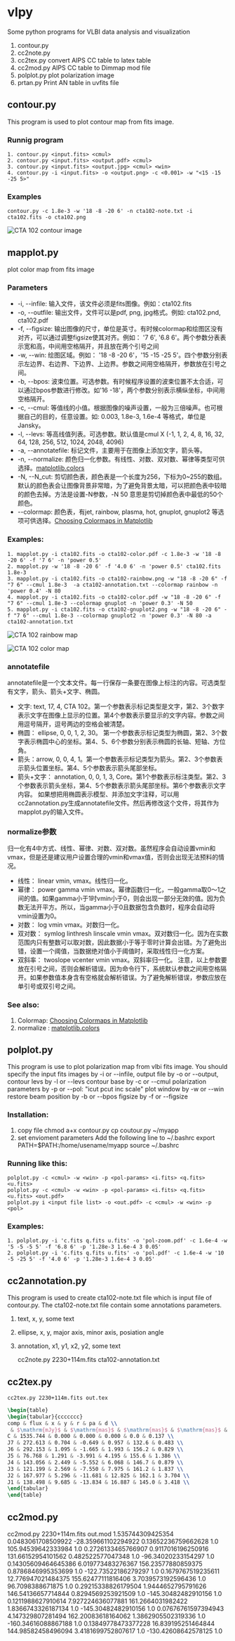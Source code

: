 # vlpy
Some python programs for VLBI data analysis and visualization
1. contour.py
2. cc2note.py
3. cc2tex.py convert AIPS CC table to latex table
4. cc2mod.py AIPS CC table to Dimmap mod file
5. polplot.py plot polarization image
6. prtan.py Print AN table in uvfits file




## contour.py
This program is used to plot contour map from fits image.
### Runnig program
	1. contour.py <input.fits> <cmul>
	2. contour.py <input.fits> <output.pdf> <cmul>
	3. contour.py <input.fits> <output.jpg> <cmul> <win>
	4. contour.py -i <input.fits> -o <output.png> -c <0.001> -w "<15 -15 -25 5>"
### Examples
	contour.py -c 1.8e-3 -w '18 -8 -20 6' -n cta102-note.txt -i cta102.fits -o cta102.png
![CTA 102 contour image](cta102.png)

## mapplot.py
plot color map from fits image

### Parameters
+ -i, --infile: 输入文件，该文件必须是fits图像。例如：cta102.fits
+ -o, --outfile: 输出文件，文件可以是pdf, png, jpg格式。例如: cta102.pnd, cta102.pdf
+ -f, --figsize: 输出图像的尺寸，单位是英寸。有时候colormap和绘图区没有对齐，可以通过调整figsize使其对齐。例如： '7 6', '6.8 6'。两个参数分表表示宽和高，中间用空格隔开，并且放在两个引号之间
+ -w, --win: 绘图区域。例如： '18 -8 -20 6'，'15 -15 -25 5'。四个参数分别表示左边界、右边界、下边界、上边界。参数之间用空格隔开，参数放在引号之间。
+ -b, --bpos: 波束位置。可选参数。有时候程序设置的波束位置不太合适，可以通过bpos参数进行修改。如'16 -18'，两个参数分别表示横纵坐标，中间用空格隔开。
+ -c, --cmul: 等值线的小值。根据图像的噪声设置，一般为三倍噪声。也可根据自己的目的，任意设置。如: 0.003, 1.8e-3, 1.6e-4 等格式，单位是Jansky。
+ -l, --levs: 等高线值列表。可选参数。默认值是cmul X (-1, 1, 2, 4, 8, 16, 32, 64, 128, 256, 512, 1024, 2048, 4096)
+ -a, --annotatefile: 标记文件，主要用于在图像上添加文字，箭头等。
+ -n, --normalize: 颜色归一化参数。有线性、对数、双对数、幂律等类型可供选择。[matplotlib.colors](https://matplotlib.org/3.2.1/api/colors_api.html)
+ -N, --N_cut: 剪切颜色表，颜色表是一个长度为256，下标为0~255的数组。默认的颜色表会让图像背景非常暗，为了避免背景太暗，可以把颜色表中较暗的颜色去掉。方法是设置-N参数，-N 50 意思是剪切掉颜色表中最低的50个颜色。
+ --colormap: 颜色表，有jet, rainbow, plasma, hot, gnuplot, gnuplot2 等选项可供选择。[Choosing Colormaps in Matplotlib](https://matplotlib.org/3.1.1/tutorials/colors/colormaps.html)

### Examples:
	1. mapplot.py -i cta102.fits -o cta102-color.pdf -c 1.8e-3 -w '18 -8 -20 6' -f '7 6' -n 'power 0.5'
	2. mapplot.py -w '18 -8 -20 6' -f '4.0 6' -n 'power 0.5' cta102.fits 1.8e-3
	3. mapplot.py -i cta102.fits -o cta102-rainbow.png -w "18 -8 -20 6" -f "7 6" --cmul 1.8e-3  -a cta102-annotation.txt --colormap rainbow -n 'power 0.4' -N 80
	4. mapplot.py -i cta102.fits -o cta102-color.pdf -w "18 -8 -20 6" -f "7 6" --cmul 1.8e-3 --colormap gnuplot -n 'power 0.3' -N 50
	5. mapplot.py -i cta102.fits -o cta102-gnuplot2.png -w "18 -8 -20 6" -f "7 6" --cmul 1.8e-3 --colormap gnuplot2 -n 'power 0.3' -N 80 -a cta102-annotation.txt

![CTA 102 rainbow map](cta102-rainbow.png)

![CTA 102 color map](cta102-gnuplot2.png)

### annotatefile
annotatefile是一个文本文件。每一行保存一条要在图像上标注的内容。可选类型有文字，箭头、箭头+文字、椭圆。

+ 文字: text, 17, 4, CTA 102。第一个参数表示标记类型是文字，第2、3个数字表示文字在图像上显示的位置。第4个参数表示要显示的文字内容。参数之间用逗号隔开，逗号两边的空格会被清楚。
+ 椭圆： ellipse, 0, 0, 1, 2, 30。 第一个参数表示标记类型为椭圆，第2、3个数字表示椭圆中心的坐标。第4、5、6个参数分别表示椭圆的长轴、短轴、方位角。
+ 箭头：arrow, 0, 0, 4, 1。第一个参数表示标记类型为箭头。第2、3个参数表示箭头位置坐标。第4、5个参数表示箭头尾部坐标。
+ 箭头+文字： annotation, 0, 0, 1, 3, Core。第1个参数表示标注类型。第2、3个参数表示箭头坐标，第4、5个参数表示箭头尾部坐标。第6个参数表示文字内容。
如果想把用椭圆表示模型、并添加文字注释，可以用cc2annotation.py生成annotatefile文件。然后再修改这个文件，将其作为mapplot.py的输入文件。

### normalize参数
归一化有4中方式、线性、幂律、对数、双对数。虽然程序会自动设置vmin和vmax，但是还是建议用户设置合理的vmin和vmax值，否则会出现无法预料的情况。
+ 线性： linear vmin, vmax。线性归一化。
+ 幂律： power gamma vmin vmax。幂律函数归一化，一般gamma取0～1之间的值。如果gamma小于1时vmin小于0，则会出现一部分无效的值。因为负数无法开平方。所以，当gamma小于0且数据包含负数时，程序会自动将vmin设置为0。
+ 对数： log vmin vmax。对数归一化。
+ 双对数： symlog linthresh linscale vmin vmax。双对数归一化。因为在实数范围内只有整数可以取对数，因此数据小于等于零时计算会出错。为了避免出错，设置一个阈值，当数据绝对值小于阈值时，采取线性归一化方案。
+ 双斜率： twoslope vcenter vmin vmax。双斜率归一化。
注意，以上参数要放在引号之间，否则会解析错误。因为命令行下，系统默认参数之间用空格隔开。如果参数值本身含有空格就会解析错误。为了避免解析错误，参数应放在单引号或双引号之间。

### See also:
1. Colormap: [Choosing Colormaps in Matplotlib](https://matplotlib.org/3.1.1/tutorials/colors/colormaps.html)
2. normalize : [matplotlib.colors](https://matplotlib.org/3.2.1/api/colors_api.html)

## polplot.py
This program is use to plot polarization map from vlbi fits image.
You should specify the input fits images by -i or --infile,
	output file by -o or --output,
	contour levs by -l or --levs
	contour base by -c or --cmul
	polarization parameters by -p or --pol: "icut pcut inc scale"
	plot window by -w or --win
	restore beam position by -b or --bpos
	figsize by -f or --figsize

### Installation:
1. copy file
	chmod a+x contour.py
	cp coutour.py ~/myapp
2. set envioment parameters
	Add the following line to ~/.bashrc
	export PATH=$PATH:/home/usename/myapp
	source ~/.bashrc

### Running like this:
	polplot.py -c <cmul> -w <win> -p <pol-params> <i.fits> <q.fits> <u.fits>
	polplot.py -c <cmul> -w <win> -p <pol-params> <i.fits> <q.fits> <u.fits> <out.pdf>
	polplot.py i <input file list> -o <out.pdf> -c <cmul> -w <win> -p <pol>

### Examples:
	1. polplot.py -i 'c.fits q.fits u.fits' -o 'pol-zoom.pdf' -c 1.6e-4 -w '5 -5 -5 5' -f '6.8 6' -p '1.28e-3 1.6e-4 3 0.05'
	2. polplot.py -i 'c.fits q.fits u.fits' -o 'pol.pdf' -c 1.6e-4 -w '10 -5 -25 5' -f '4.0 6' -p '1.28e-3 1.6e-4 3 0.05'
## cc2annotation.py
This program is used to create cta102-note.txt file which is input file of contour.py. The cta102-note.txt file contain some annotations parameters.
1. text, x, y, some text
2. ellipse, x, y, major axis, minor axis, posiation angle
3. annotation, x1, y1, x2, y2, some text

	cc2note.py 2230+114m.fits cta102-annotation.txt

## cc2tex.py

	cc2tex.py 2230+114m.fits out.tex
```latex
\begin{table}
\begin{tabular}{ccccccc}
comp & flux & x & y & r & pa & d \\
 & $\mathrm{mJy}$ & $\mathrm{mas}$ & $\mathrm{mas}$ & $\mathrm{mas}$ & $\mathrm{{}^{\circ}}$ & $\mathrm{mas}$ \\
C & 1535.744 & 0.000 & 0.000 & 0.000 & 0.0 & 0.137 \\
J7 & 272.613 & 0.704 & -0.649 & 0.957 & 132.6 & 0.483 \\
J6 & 292.153 & 1.095 & -1.665 & 1.993 & 156.2 & 0.829 \\
J5 & 76.768 & 1.291 & -3.991 & 4.195 & 155.6 & 1.386 \\
J4 & 143.056 & 2.449 & -5.552 & 6.068 & 146.7 & 0.879 \\
J3 & 121.199 & 2.569 & -7.550 & 7.975 & 161.2 & 1.837 \\
J2 & 167.977 & 5.296 & -11.681 & 12.825 & 162.1 & 3.704 \\
J1 & 138.498 & 9.685 & -13.834 & 16.887 & 145.0 & 3.418 \\
\end{tabular}
\end{table}
```

## cc2mod.py
cc2mod.py 2230+114m.fits out.mod
1.535744309425354 0.0483061708509922 -28.359661102294922 0.13652236759662628 1.0 105.94539642333984 1.0
0.2726133465766907 0.9117016196250916 131.66152954101562 0.482522577047348 1.0 -96.34020233154297 1.0
0.14305609464645386 6.019773483276367 156.23577880859375 0.8786846995353699 1.0 -122.73522186279297 1.0
0.1679767519235611 12.776947021484375 155.62477111816406 3.7039573192596436 1.0 96.7098388671875 1.0
0.29215338826179504 1.9444652795791626 146.54136657714844 0.8294569253921509 1.0 -145.30482482910156 1.0
0.1211988627910614 7.927224636077881 161.2664031982422 1.8366743326187134 1.0 -145.30482482910156 1.0
0.07676761597394943 4.147329807281494 162.20083618164062 1.3862905502319336 1.0 -160.34616088867188 1.0
0.13849778473377228 16.839195251464844 144.98582458496094 3.4181699752807617 1.0 -130.42608642578125 1.0

